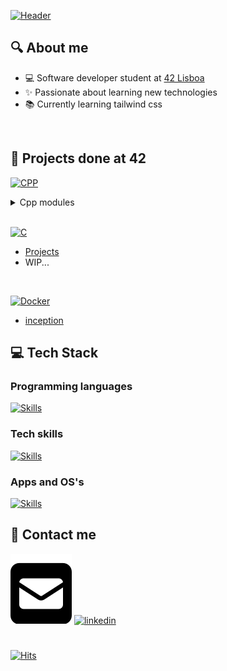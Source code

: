 
[![Header](https://capsule-render.vercel.app/api?type=waving&height=300&color=gradient&text=Howdy,%20I'm%20André)](https://capsule-render.vercel.app/)


## 🔍 About me
- 💻 Software developer student at [42 Lisboa](http://www.42lisboa.com)
- ✨ Passionate about learning new technologies
- 📚 Currently learning tailwind css
<br />
<!-- 
## Update:
- projects
- tech stack
 -->

## 🌱 Projects done at 42

[![CPP](https://skillicons.dev/icons?i=cpp)](https://skillicons.dev)

<details>
<summary>Cpp modules</summary>
  
- [Cpp 09](https://github.com/andrexandre/cpp-modules/tree/main/cpp9) - Standard Template Library

- [Cpp 08](https://github.com/andrexandre/cpp-modules/tree/main/cpp8) - Templated containers, iterators, algorithms

- [Cpp 07](https://github.com/andrexandre/cpp-modules/tree/main/cpp7) - C++ templates

- [Cpp 06](https://github.com/andrexandre/cpp-modules/tree/main/cpp6) - C++ casts

- [Cpp 05](https://github.com/andrexandre/cpp-modules/tree/main/cpp5) - Catching Exceptions

- [Cpp 04](https://github.com/andrexandre/cpp-modules/tree/main/cpp4) - Subtype polymorphism, abstract classes, interfaces

- [Cpp 03](https://github.com/andrexandre/cpp-modules/tree/main/cpp3) - Inheritance

- [Cpp 02](https://github.com/andrexandre/cpp-modules/tree/main/cpp2) - Ad-hoc polymorphism, operator overloading and Orthodox Canonical class form

- [Cpp 01](https://github.com/andrexandre/cpp-modules/tree/main/cpp1) - Memory allocation, pointers to members, references, switch statement

- [Cpp 00](https://github.com/andrexandre/cpp-modules/tree/main/cpp0) - Learning the fundamentals (Namespaces, classes, member functions, etc...)
</details>
<br />

[![C](https://skillicons.dev/icons?i=c)](https://skillicons.dev)

- [Projects](https://github.com/andrexandre?tab=repositories&q=&type=&language=c&sort=)
- WIP...
<br />

[![Docker](https://skillicons.dev/icons?i=docker)](https://skillicons.dev)
- [inception](https://github.com/andrexandre/inception)

## 💻 Tech Stack
### Programming languages
[![Skills](https://skillicons.dev/icons?i=c,cpp,bash)](https://skillicons.dev)

### Tech skills
[![Skills](https://skillicons.dev/icons?i=git,linux)](https://skillicons.dev)

### Apps and OS's
[![Skills](https://skillicons.dev/icons?i=github,vscode,SPACE,ubuntu,windows)](https://skillicons.dev)

## 💬 Contact me
[![Email](assets/square-envelope-solid.svg)](mailto:analexan@student.42lisboa.com)
[![linkedin](https://skillicons.dev/icons?i=linkedin)](https://www.linkedin.com/in/andr%C3%A9-alexandre-73ab7a348/)

#
[![Hits](https://hits.seeyoufarm.com/api/count/incr/badge.svg?url=https%3A%2F%2Fgithub.com%2Fandrexandre&count_bg=%233DC1C8&title_bg=%23555555&icon=&icon_color=%23E7E7E7&title=Daily%2FTotal+Views&edge_flat=false)](https://hits.seeyoufarm.com)

